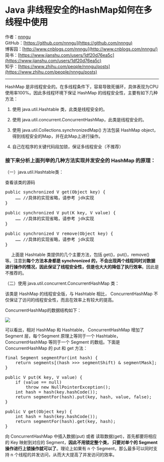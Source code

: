 # Java 非线程安全的HashMap如何在多线程中使用
作者：[nnngu](https://github.com/nnngu)  
GitHub：[https://github.com/nnngu](https://github.com/nnngu)  
博客园：[http://www.cnblogs.com/nnngu](http://www.cnblogs.com/nnngu/)  
简书：[https://www.jianshu.com/users/1df20d76ea5c](https://www.jianshu.com/users/1df20d76ea5c)  
知乎：[https://www.zhihu.com/people/nnngu/posts](https://www.zhihu.com/people/nnngu/posts)  

---


HashMap 是非线程安全的。在多线程条件下，容易导致死循环，具体表现为CPU使用率100%。因此多线程环境下保证 HashMap 的线程安全性，主要有如下几种方法：

1.  使用 java.util.Hashtable 类，此类是线程安全的。

2.  使用 java.util.concurrent.ConcurrentHashMap，此类是线程安全的。

3.  使用 java.util.Collections.synchronizedMap() 方法包装 HashMap object，得到线程安全的Map，并在此Map上进行操作。

4.  自己在程序的关键代码段加锁，保证多线程安全（不推荐）

### 接下来分析上面列举的几种方法实现并发安全的 HashMap 的原理：

（一）java.util.Hashtable类：

查看该类的源码

<pre>public synchronized V get(Object key) {  
    …… //具体的实现省略，请参考 jdk实现  
}  

public synchronized V put(K key, V value) {  
    …… //具体的实现省略，请参考 jdk实现  
}  

public synchronized V remove(Object key) {  
    …… //具体的实现省略，请参考 jdk实现  
}  </pre>

     上面是 Hashtable 类提供的几个主要方法，包括 get()，put()，remove() 等。注意到**每个方法本身都是 synchronized 的，不会出现两个线程同时对数据进行操作的情况，因此保证了线程安全性，但是也大大的降低了执行效率**。因此是不推荐的。

（二）使用 java.util.concurrent.ConcurrentHashMap 类：

该类是 HashMap 的线程安全版，与 Hashtable 相比， ConcurrentHashMap 不仅保证了访问的线程安全性，而且在效率上有较大的提高。

ConcurrentHashMap的数据结构如下：

![](http://images2017.cnblogs.com/blog/1313428/201801/1313428-20180108044957707-1330615725.png)

可以看出，相对 HashMap 和 Hashtable， ConcurrentHashMap 增加了Segment 层，每个Segment 原理上等同于一个 Hashtable， ConcurrentHashMap 等同于一个 Segment 的数组。下面是 ConcurrentHashMap 的 put 和 get 方法：

<pre>final Segment<K,V> segmentFor(int hash) {  
    return segments[(hash >>> segmentShift) & segmentMask];  
}  

public V put(K key, V value) {  
    if (value == null)  
        throw new NullPointerException();  
    int hash = hash(key.hashCode());  
    return segmentFor(hash).put(key, hash, value, false);  
}  

public V get(Object key) {  
    int hash = hash(key.hashCode());  
    return segmentFor(hash).get(key, hash);  
}  </pre>

向 ConcurrentHashMap 中插入数据(put) 或者 读取数据(get)，首先都要将相应的 Key 映射到对应的 Segment，**因此不用锁定整个类， 只要对单个的 Segment 操作进行上锁操作就可以了**。理论上如果有 n 个 Segment，那么最多可以同时支持 n 个线程的并发访问，从而大大提高了并发访问的效率。

